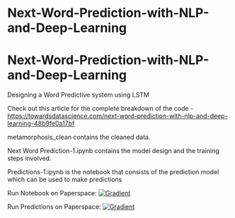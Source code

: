 # Next-Word-Prediction-with-NLP-and-Deep-Learning
# Next-Word-Prediction-with-NLP-and-Deep-Learning
Designing a Word Predictive system using LSTM

Check out this article for the complete breakdown of the code - 
https://towardsdatascience.com/next-word-prediction-with-nlp-and-deep-learning-48b9fe0a17bf

metamorphosis_clean contains the cleaned data.

Next Word Prediction-1.ipynb contains the model design and the training steps involved.

Predictions-1.ipynb is the notebook that consists of the prediction model which can be used to make predictions

Run Notebook on Paperspace: [![Gradient](https://assets.paperspace.io/img/gradient-badge.svg)](https://console.paperspace.com/github.com/Bharath-K3/Next-Word-Prediction-with-NLP-and-Deep-Learning/blob/master/Next%20Word%20Prediction-1.ipynb)

Run Predictions on Paperspace: 
[![Gradient](https://assets.paperspace.io/img/gradient-badge.svg)](https://console.paperspace.com/github.com/Bharath-K3/Next-Word-Prediction-with-NLP-and-Deep-Learning/blob/master/Predictions-1.ipynb)
